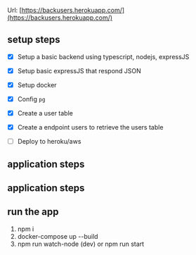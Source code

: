 Url: [https://backusers.herokuapp.com/](https://backusers.herokuapp.com/)

## setup steps

- [X] Setup a basic backend using typescript, nodejs, expressJS

- [X] Setup  basic expressJS that respond JSON

- [X] Setup docker

- [X] Config `pg`

- [X] Create a user table

- [X] Create a endpoint users to retrieve the users table

- [ ] Deploy to heroku/aws

## application steps




## application steps



## run the app

1. npm i
2. docker-compose up --build
3. npm run watch-node (dev) or npm run start